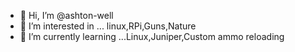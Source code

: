 - 👋 Hi, I’m @ashton-well
- 👀 I’m interested in ... linux,RPi,Guns,Nature
- 🌱 I’m currently learning ...Linux,Juniper,Custom ammo reloading 

<!---
ashton-well/ashton-well is a ✨ special ✨ repository because its `README.md` (this file) appears on your GitHub profile.
You can click the Preview link to take a look at your changes.
--->
